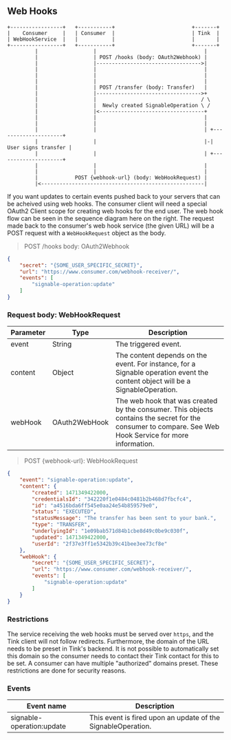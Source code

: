 ## Web Hooks

```
+-----------------+   +-----------+                         +-------+
|    Consumer     |   | Consumer  |                         | Tink  |
| WebHookService  |   |           |                         |       |
+-----------------+   +-----------+                         +-------+
         |                  |                                   |
         |                  | POST /hooks (body: OAuth2Webhook) |
         |                  |---------------------------------->|
         |                  |                                   |
         |                  |                                   |
         |                  |                                   |
         |                  | POST /transfer (body: Transfer)   |
         |                  |---------------------------------->+
         |                  |                                  / \
         |                  |  Newly created SignableOperation \ /
         |                  |<----------------------------------+
         |                  |                                   |
         |                  |                                   |
         |                  |                                   | +---------------------+
         |                  |                                   |-| User signs transfer |
         |                  |                                   | +---------------------+
         |                  |                                   |
         |                  |                                   |
         |            POST {webhook-url} (body: WebHookRequest) |
         |<-----------------------------------------------------|
```

If you want updates to certain events pushed back to your servers that can be acheived using web hooks. The consumer client will need a special OAuth2 Client scope for creating web hooks for the end user. The web hook flow can be seen in the sequence diagram here on the right. The request made back to the consumer's web hook service (the given URL) will be a POST request with a `WebHookRequest` object as the body.

> POST /hooks body: OAuth2Webhook

```json
{
    "secret": "{SOME_USER_SPECIFIC_SECRET}",
    "url": "https://www.consumer.com/webhook-receiver/",
    "events": [
        "signable-operation:update"
    ]
}
```

### Request body: WebHookRequest

Parameter | Type | Description
--------- | ---- | -----------
event | String | The triggered event.
content | Object | The content depends on the event. For instance, for a Signable operation event the content object will be a SignableOperation.
webHook | OAuth2WebHook | The web hook that was created by the consumer. This objects contains the secret for the consumer to compare. See Web Hook Service for more information.

> POST {webhook-url}: WebHookRequest

```json
{
    "event": "signable-operation:update",
    "content": {
        "created": 1471349422000,
        "credentialsId": "342220f1e0484c0481b2b468d7fbcfc4",
        "id": "a4516bda6ff545e0aa24e54b859579e0",
        "status": "EXECUTED",
        "statusMessage": "The transfer has been sent to your bank.",
        "type": "TRANSFER",
        "underlyingId": "1e09bab571d84b1cbe8d49c0be9c030f",
        "updated": 1471349422000,
        "userId": "2f37e3ff1e5342b39c41bee3ee73cf8e"
    },
    "webHook": {
        "secret": "{SOME_USER_SPECIFIC_SECRET}",
        "url": "https://www.consumer.com/webhook-receiver/",
        "events": [
            "signable-operation:update"
        ]
    }
}
```

### Restrictions
The service receiving the web hooks must be served over `https`, and the Tink client will not follow redirects. Furthermore, the domain of the URL needs to be preset in Tink's backend. It is not possible to automatically set this domain so the consumer needs to contact their Tink contact for this to be set. A consumer can have multiple "authorized" domains preset. These restrictions are done for security reasons.

### Events
Event name | Description
---------- | ----------- 
signable-operation:update | This event is fired upon an update of the SignableOperation.